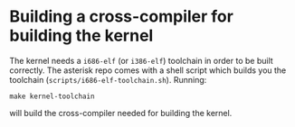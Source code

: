 # Building a cross-compiler for building the kernel
The kernel needs a `i686-elf` (or `i386-elf`) toolchain in order to be built correctly. The asterisk repo comes with a shell script which builds you the toolchain (`scripts/i686-elf-toolchain.sh`). Running:
```
make kernel-toolchain
```
will build the cross-compiler needed for building the kernel.